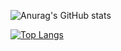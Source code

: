 <!-- 👋 Hi, I’m @Parunanodesu
- 👀 I’m interested in ...Exam 
- 🌱 I’m currently learning ...JavaScript,HTML,CSS
- 💞️ I’m looking to collaborate on ...@すずねーう
- 📫 How to reach me ...You can able to reach me easily and also go higher than me :)-->
![Anurag's GitHub stats](https://github-readme-stats.vercel.app/api?username=Parunanodesu&show_icons=true&title_color=5865F2&text_color=5865F2&icon_color=ED4245&bg_color=60,FEE75C,57F287&locale=en&border_radius=true)

[![Top Langs](https://github-readme-stats.vercel.app/api/top-langs/?username=Parunanodesu&layout=compact)](https://github.com/anuraghazra/github-readme-stats)

<!---
Parunanodesu/Parunanodesu is a ✨ special ✨ repository because its `README.md` (this file) appears on your GitHub profile.
You can click the Preview link to take a look at your changes.
--->
